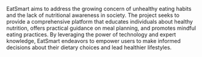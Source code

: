 EatSmart aims to address the growing concern of unhealthy eating habits and the lack of nutritional awareness in society. The project seeks to provide a comprehensive platform that educates individuals about healthy nutrition, offers practical guidance on meal planning, and promotes mindful eating practices. By leveraging the power of technology and expert knowledge, EatSmart endeavors to empower users to make informed decisions about their dietary choices and lead healthier lifestyles.
